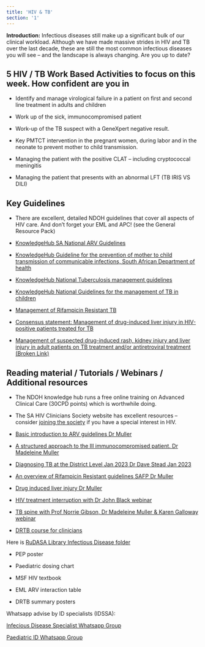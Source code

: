 ```yaml
---
title: 'HIV & TB'
section: '1'
---
```


**Introduction:** Infectious diseases still make up a significant bulk of our clinical workload. Although
we have made massive strides in HIV and TB over the last decade, these are still the most common
infectious diseases you will see – and the landscape is always changing. Are you up to date?

## 5 HIV / TB Work Based Activities to focus on this week. How confident are you in

* Identify and manage virological failure in a patient on first and second line treatment in adults and children

* Work up of the sick, immunocompromised patient

* Work-up of the TB suspect with a GeneXpert negative result.

* Key PMTCT intervention in the pregnant women, during labor and in the neonate to prevent mother to child transmission.

* Managing the patient with the positive CLAT – including cryptococcal meningitis

* Managing the patient that presents with an abnormal LFT (TB IRIS VS DILI)

## Key Guidelines

* There are excellent, detailed NDOH guidelines that cover all aspects of HIV care. And don’t forget your EML and APC! (see the General Resource Pack)

* [KnowledgeHub SA National ARV Guidelines](https://www.knowledgehub.org.za/system/files/elibdownloads/2020-05/2019%20ART%20Guideline%2028042020%20pdf.pdf)

* [KnowledgeHub Guideline for the prevention of mother to child transmission of communicable infections, South African Department of health](https://www.knowledgehub.org.za/system/files/elibdownloads/2019-10/PMTCT%20Guideline%2028%20October%20signed.pdf)

* [KnowledgeHub National Tuberculosis management guidelines](https://www.knowledgehub.org.za/elibrary/national-tuberculosis-management-guidelines)

* [KnowledgeHub National Guidelines for the management of TB in children](https://www.knowledgehub.org.za/elibrary/national-guidelines-management-tuberculosis-children)

* [Management of Rifampicin Resistant TB](https://www.health.gov.za/wp-content/uploads/2020/11/management-of-rifampicin-resistant-tb-booklet-0220-v11.pdf)

* [Consensus statement: Management of drug-induced liver injury in HIV-positive patients treated for TB](https://sahivsoc.org/Files/Consensus%20Statement_Management%20of%20drug-induced%20liver%20injury%20in%20HIV%20positive%20pts%20treated%20for%20TB%20(Oct%202013).pdf)

* [Management of suspected drug-induced rash, kidney injury and liver injury in adult patients on TB treatment and/or antiretroviral treatment (Broken Link)](http://www.mic.uct.ac.za/sites/default/files/image_tool/images/51/ADE%20Booklet_July2020_final171120.pdf)

## Reading material / Tutorials / Webinars / Additional resources

* The NDOH knowledge hub runs a free online training on Advanced Clinical Care (30CPD points) which is worthwhile doing.

* The SA HIV Clinicians Society website has excellent resources – consider [joining the society](https://sahivsoc.org/Subheader/Index/join) if you have a special interest in HIV.

* [Basic introduction to ARV guidelines Dr Muller](https://youtu.be/pDK9okgbDP4)

* [A structured approach to the Ill immunocompromised patient. Dr Madeleine Muller](https://youtu.be/DcfCE0hS_gI)
* [Diagnosing TB at the District Level Jan 2023 Dr Dave Stead Jan 2023](https://www.youtube.com/watch?v=jNqp8tJa8CY)

* [An overview of Rifampicin Resistant guidelines SAFP Dr Muller](https://safpj.co.za/index.php/safpj/article/view/5092/6017)

* [Drug induced liver injury Dr Muller](https://youtu.be/WDBi7GD8F3Y)

* [HIV treatment interruption with Dr John Black webinar](https://youtu.be/wu_tnQTsWcY)

* [TB spine with Prof Norrie Gibson, Dr Madeleine Muller & Karen Galloway webinar](https://youtu.be/5MbfoiWJ9wU)

* [DRTB course for clinicians](https://youtube.com/playlist?list=PL2IvCQAf-vTsRnw7WPoKUBL0DXVTnQXjw)

Here is [RuDASA Library Infectious Disease folder](https://drive.google.com/drive/u/0/folders/1srm7TP_1OQcGF41JuRHEkn0SQipRgNUf)

* PEP poster

* Paediatric dosing chart

* MSF HIV textbook

* EML ARV interaction table

* DRTB summary posters

Whatsapp advise by ID specialists (IDSSA):

[Infecious Disease Specialist Whatsapp Group](https://chat.whatsapp.com/Dt2jnrPafPO5Yq5Cb2anMr)

[Paediatric ID Whatsapp Group](https://chat.whatsapp.com/KZX2OiPxQwsIrsMSr4cIqX)

<!--
    This is a comment and is not displayed on the website. Do not alter this text between arrows (->).
    To change the content in this file, simply retype/ copy+paste any text above, as you would in a normal text file/ word document.

    The hashtag ( # ) symbols followed by a space and then text show a heading. The more #s you have, the smaller/"less important" the heading. You can add up to 6 # but we suggest max 4 #. make sure each heading is on a separate line.

    The single star ( * ) followed by a space and then text shows an item in a bulleted list. Make sure each item is on a separate line. 

    The text surrounded by double stars ( ** ) with no space show bold text.

    Links are created by putting the text you want to show in square brackets ( [] ) followed by the link in round brackets ( () ). For example, [RuReSA](https://ruresa.org.za/) will show as RuReSA and link to the RuReSA website.

    Please refer to the "HOW TO USE" or "HOW TO USE SHORT" files for more information.
 -->
